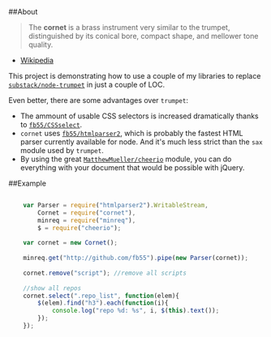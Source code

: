 ##About

> The __cornet__ is a brass instrument very similar to the trumpet, distinguished by its conical bore, compact shape, and mellower tone quality.
- [Wikipedia](http://en.wikipedia.org/wiki/Cornet)

This project is demonstrating how to use a couple of my libraries to replace [`substack/node-trumpet`](https://github.com/substack/node-trumpet) in just a couple of LOC.

Even better, there are some advantages over `trumpet`:

* The ammount of usable CSS selectors is increased dramatically thanks to [`fb55/CSSselect`](https://github.com/fb55/CSSselect).
* `cornet` uses [`fb55/htmlparser2`](https://github.com/fb55/CSSselect), which is probably the fastest HTML parser currently available for node. And it's much less strict than the `sax` module used by `trumpet`.
* By using the great [`MatthewMueller/cheerio`](https://github.com/MatthewMueller/cheerio) module, you can do everything with your document that would be possible with jQuery.

##Example

```js

	var Parser = require("htmlparser2").WritableStream,
	    Cornet = require("cornet"),
	    minreq = require("minreq"),
	    $ = require("cheerio");
	
	var cornet = new Cornet();
	
	minreq.get("http://github.com/fb55").pipe(new Parser(cornet));
	
	cornet.remove("script"); //remove all scripts
	
	//show all repos
	cornet.select(".repo_list", function(elem){
		$(elem).find("h3").each(function(i){
			console.log("repo %d: %s", i, $(this).text());
		});
	});
```